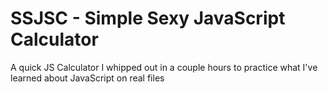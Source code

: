 # SSJSC - Simple Sexy JavaScript Calculator
 A quick JS Calculator I whipped out in a couple hours to practice what I've learned about JavaScript on real files
